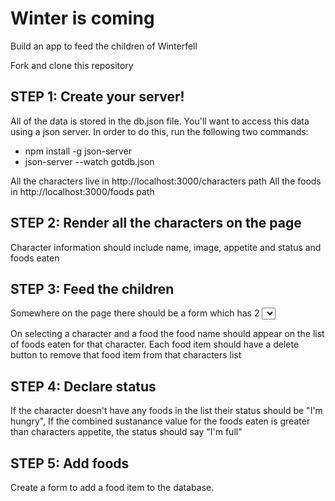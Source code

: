 # Winter is coming

Build an app to feed the children of Winterfell

Fork and clone this repository

## STEP 1: Create your server!

All of the data is stored in the db.json file. You'll want to access this data using a json server. In order to do this, run the following two commands:
   * npm install -g json-server
   * json-server --watch gotdb.json

All the characters live in
http://localhost:3000/characters path
All the foods in
http://localhost:3000/foods path

## STEP 2: Render all the characters on the page
Character information should include name, image, appetite and status and foods eaten


## STEP 3: Feed the children
Somewhere on the page there should be a form which has 2 <select /> elements: one for characters and one for foods.

On selecting a character and a food the food name should appear on the list of foods eaten for that character. Each food item should have a delete button to remove that food item from that characters list


## STEP 4: Declare status
If the character doesn't have any foods in the list their status should be "I'm hungry", If the combined sustanance value for the foods eaten is greater than characters appetite, the status should say "I'm full"


## STEP 5: Add foods
Create a form to add a food item to the database.
